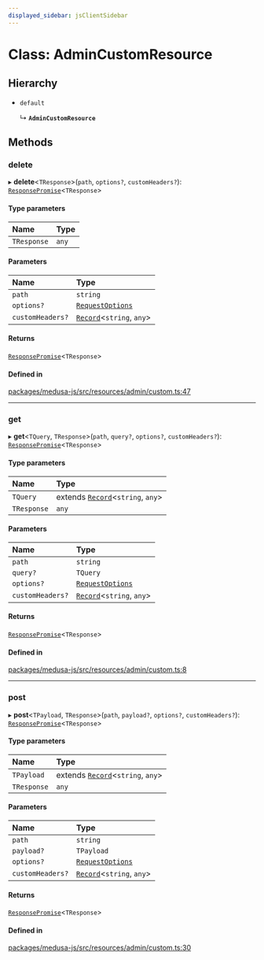 ```yaml
---
displayed_sidebar: jsClientSidebar
---
```


# Class: AdminCustomResource

## Hierarchy

- `default`

  ↳ **`AdminCustomResource`**

## Methods

### delete

▸ **delete**<`TResponse`\>(`path`, `options?`, `customHeaders?`): [`ResponsePromise`](../modules/internal-12.md#responsepromise)<`TResponse`\>

#### Type parameters

| Name | Type |
| :------ | :------ |
| `TResponse` | `any` |

#### Parameters

| Name | Type |
| :------ | :------ |
| `path` | `string` |
| `options?` | [`RequestOptions`](../interfaces/internal-5.RequestOptions.md) |
| `customHeaders?` | [`Record`](../modules/internal.md#record)<`string`, `any`\> |

#### Returns

[`ResponsePromise`](../modules/internal-12.md#responsepromise)<`TResponse`\>

#### Defined in

[packages/medusa-js/src/resources/admin/custom.ts:47](https://github.com/medusajs/medusa/blob/b38f73726/packages/medusa-js/src/resources/admin/custom.ts#L47)

___

### get

▸ **get**<`TQuery`, `TResponse`\>(`path`, `query?`, `options?`, `customHeaders?`): [`ResponsePromise`](../modules/internal-12.md#responsepromise)<`TResponse`\>

#### Type parameters

| Name | Type |
| :------ | :------ |
| `TQuery` | extends [`Record`](../modules/internal.md#record)<`string`, `any`\> |
| `TResponse` | `any` |

#### Parameters

| Name | Type |
| :------ | :------ |
| `path` | `string` |
| `query?` | `TQuery` |
| `options?` | [`RequestOptions`](../interfaces/internal-5.RequestOptions.md) |
| `customHeaders?` | [`Record`](../modules/internal.md#record)<`string`, `any`\> |

#### Returns

[`ResponsePromise`](../modules/internal-12.md#responsepromise)<`TResponse`\>

#### Defined in

[packages/medusa-js/src/resources/admin/custom.ts:8](https://github.com/medusajs/medusa/blob/b38f73726/packages/medusa-js/src/resources/admin/custom.ts#L8)

___

### post

▸ **post**<`TPayload`, `TResponse`\>(`path`, `payload?`, `options?`, `customHeaders?`): [`ResponsePromise`](../modules/internal-12.md#responsepromise)<`TResponse`\>

#### Type parameters

| Name | Type |
| :------ | :------ |
| `TPayload` | extends [`Record`](../modules/internal.md#record)<`string`, `any`\> |
| `TResponse` | `any` |

#### Parameters

| Name | Type |
| :------ | :------ |
| `path` | `string` |
| `payload?` | `TPayload` |
| `options?` | [`RequestOptions`](../interfaces/internal-5.RequestOptions.md) |
| `customHeaders?` | [`Record`](../modules/internal.md#record)<`string`, `any`\> |

#### Returns

[`ResponsePromise`](../modules/internal-12.md#responsepromise)<`TResponse`\>

#### Defined in

[packages/medusa-js/src/resources/admin/custom.ts:30](https://github.com/medusajs/medusa/blob/b38f73726/packages/medusa-js/src/resources/admin/custom.ts#L30)
